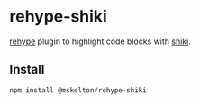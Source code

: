 # rehype-shiki

[rehype](https://github.com/rehypejs/rehype) plugin to highlight code blocks with [shiki](https://github.com/shikijs/shiki).

## Install

```bash
npm install @mskelton/rehype-shiki
```
